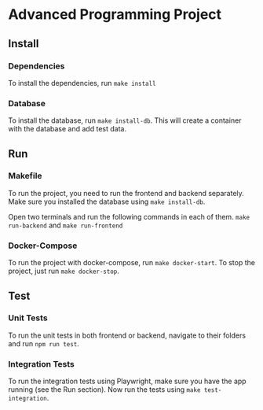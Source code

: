 # Advanced Programming Project

## Install

### Dependencies

To install the dependencies, run `make install`

### Database

To install the database, run `make install-db`. This will create a container with the database and add test data.

## Run

### Makefile

To run the project, you need to run the frontend and backend separately.
Make sure you installed the database using `make install-db`.

Open two terminals and run the following commands in each of them.
`make run-backend` and `make run-frontend`

### Docker-Compose

To run the project with docker-compose, run `make docker-start`. 
To stop the project, just run `make docker-stop`.

## Test

### Unit Tests

To run the unit tests in both frontend or backend, navigate to their folders and run `npm run test`.

### Integration Tests

To run the integration tests using Playwright, make sure you have the app running (see the Run section).
Now run the tests using `make test-integration`.

